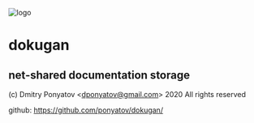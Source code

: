![logo](doc/logo.png)
#  dokugan
## net-shared documentation storage

(c) Dmitry Ponyatov <<dponyatov@gmail.com>> 2020 All rights reserved

github: https://github.com/ponyatov/dokugan/

